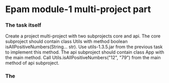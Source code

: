 # Epam module-1 multi-project part

### The task itself

Create a project multi-project with two subprojects core and api. 
The core subproject should contain class Utils with method boolean isAllPositiveNumbers(String... str). 
Use utils-1.3.5.jar from the previous task to implement this method. 
The api subproject should contain class App with the main method. Call 
Utils.isAllPositiveNumbers("12", "79") from the main method of api subproject.

### The 
